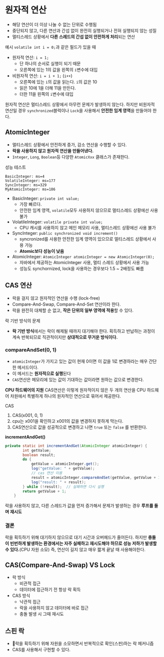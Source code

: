 # 원자적 연산
* 해당 연산이 더 이상 나눌 수 없는 단위로 수행됨
* 중단되지 않고, 다른 연산과 간섭 없이 완전히 실행되거나 전혀 실행되지 않는 성질
* 멀티스레드 상황에서 **다른 스레드의 간섭 없이 안전하게 처리**되는 연산

예시
`volatile int i = 0;`과 같은 필드가 있을 때
* 원자적 연산: `i = 1;`
	* 단 하나의 순서로 실행이 되기 때문
	* 오른쪽에 있는 1의 값을 왼쪽의 `i`변수에 대입
* 비원자적 연산: `i = i + 1;` (`i++`)
	* 오른쪽에 있는 `i`의 값을 읽는다. `i`의 값은 10
	* 읽은 10에 1을 더해 11을 만든다.
	* 더한 11을 왼쪽의 `i`변수에 대입

원자적 연산은 멀티스레드 상황에서 아무런 문제가 발생하지 않는다.
하지만 비원자적 연산일 경우 `synchronized`블럭이나 `Lock`을 사용해서 **안전한 임계 영역**을 만들어야 한다.

## AtomicInteger
* 멀티스레드 상황에서 안전하게 증가, 감소 연산을 수행할 수 있다.
* **락을 사용하지 않고 원자적 연산을 만들어낸다.**
* `Integer`, `Long`, `Boolean`등 다양한 `AtomicXxx` 클래스가 존재한다.

성능 테스트
```
BasicInteger: ms=4
VolatileInteger: ms=177
SyncInteger: ms=329
MyAtomicInteger: ms=186
```

* BasicInteger: `private int value;`
	* 가장 빠르다.
	* 안전한 임계 영역, `volatile`모두 사용하지 않으므로 멀티스레드 상황에선 사용 불가
* VolatileInteger: `volatile private int value;`
	* CPU 캐시를 사용하지 않고 메인 메모리 사용, 멀티스레드 상황에선 사용 불가
* SyncInteger: `public synchronized void increment()`
	* syncronized를 사용한 안전한 임계 영역이 있으므로 멀티스레드 상황에서 사용 가능
	* **Atomic보다 성능이 낮음**
* AtomicInteger: `AtomicInteger atomicInteger = new AtomicInteger(0);`
	* 자바에서 제공하는 AtomicInteger 사용, 멀티 스레드 상황에서 사용 가능  
	* 성능도 synchornized, lock을 사용하는 경우보다 1.5 ~ 2배정도 빠름

## CAS 연산
* 락을 걸지 않고 원자적인 연산을 수행 (lock-free)
* Compare-And-Swap, Compare-And-Set 연산이라 한다.
* 락을 완전히 대체할 순 없고, **작은 단위의 일부 영역에 적용**할 수 있다.

락 기반 방식의 문제
* **락 기반 방식**에서는 락이 해제될 때까지 대기해야 한다. 획득하고 반납하는 과정이 계속 반복되므로 직관적이지만 **상대적으로 무거운 방식이다.**

### compareAndSet(0, 1)
* `atomicInteger`가 가지고 있는 값이 현재 0이면 이 값을 1로 변경하라는 매우 간단한 메서드이다.
* 이 메서드는 **원자적으로 실행**된다
* `CAS`연산은 메모리에 있는 값이 기대하는 값이라면 원하는 값으로 변경한다.

**CPU 하드웨어의 지원**
CAS연산은 이렇게 원자적이지 않은 두 개의 연산을 CPU 하드웨어 차원에서 특별하게 하나의 원자적인 연산으로 묶어서 제공한다.

CAS
1. CAS(x001, 0, 1)
2. cpu는 x001을 확인하고 x001의 값을 변경하지 못하게 막는다.
3. CAS연산으로 값을 성공적으로 변경하고 나면 `true` 또는 `false` 를 반환한다.

**incrementAndGet()**
```java
private static int incrementAndGet(AtomicInteger atomicInteger) {  
        int getValue;  
        boolean result;  
        do {  
            getValue = atomicInteger.get();  
            log("getValue: " + getValue);  
            // cas 연산 이용  
            result = atomicInteger.compareAndSet(getValue, getValue + 1);  
            log("result: " + result);  
        } while (!result);  // 실패하면 다시 실행  
        return getValue + 1;  
    }
```
락을 사용하지 않고, 다른 스레드가 값을 먼저 증가해서 문제가 발생하는 경우 **루프를 돌며 재시도**

### 결론
락을 획득하기 위해 대기하지 않으므로 대기 시간과 오버헤드가 줄어든다.
하지만 **충돌이 빈번하게 발생하는 환경에서는 자주 실패하고 재시도해야 하므로 성능 저하가 발생할 수 있다.**(CPU 자원 소모)
즉, 연산이 길지 않고 매우 짧게 끝날 때 사용해야한다.

## CAS(Compare-And-Swap) VS Lock
* 락 방식
	* 비관적 접근
	* 데이터에 접근하기 전 항상 락 획득
* CAS 방식
	* 낙관적 접근
	* 락을 사용하지 않고 데이터에 바로 접근
	* 충돌 발생 시 그때 재시도

## 스핀 락
* 락을 획득하기 위해 자원을 소모하면서 반복적으로 확인(스핀)하는 락 메커니즘
* CAS를 사용해서 구현할 수 있다.